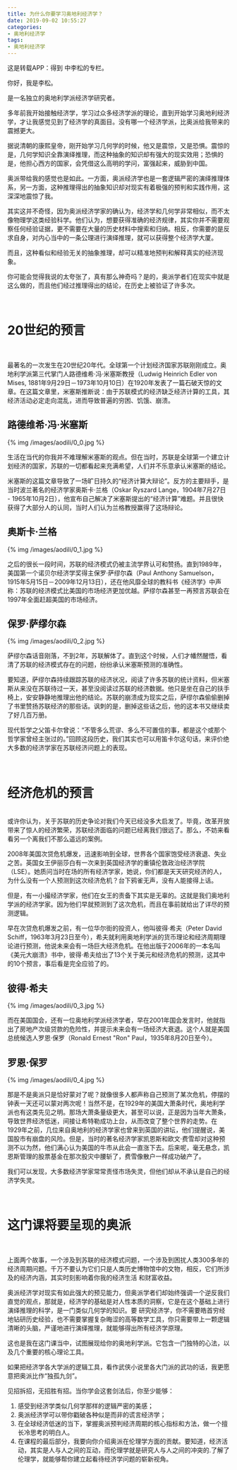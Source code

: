 ```yaml
---
title: 为什么你要学习奥地利经济学？
date: 2019-09-02 10:55:27
categories:
- 奥地利经济学
tags:
- 奥地利经济学
---
```


这是转载APP：得到 中李松的专栏。

<!--more-->

你好，我是李松。

是一名独立的奥地利学派经济学研究者。

多年前我开始接触经济学，学习过众多经济学派的理论，直到开始学习奥地利经济学，才让我感觉见到了经济学的真面目。没有哪一个经济学派，比奥派给我带来的震撼更大。

据说清朝的康熙皇帝，刚开始学习几何学的时候，他又是震惊，又是恐惧。震惊的是，几何学知识全靠演绎推理，而这种抽象的知识却有强大的现实效用；恐惧的是，他担心西方的国家，会凭借这么高明的学问，富强起来，威胁到中国。

奥派带给我的感觉也是如此。一方面，奥派经济学也是一套逻辑严密的演绎推理体系，另一方面，这种推理得出的抽象知识却对现实有着极强的预判和实践作用，这深深地震惊了我。

其实这并不奇怪，因为奥派经济学家的确认为，经济学和几何学非常相似，而不太像物理学这类经验科学。他们认为，想要获得准确的经济规律，其实你并不需要观察任何经验证据，更不需要在大量的历史材料中搜索和归纳。相反，你需要的是反求自身，对内心当中的一条公理进行演绎推理，就可以获得整个经济学大厦。

而且，这种看似和经验无关的抽象推理，却可以精准地预判和解释真实的经济现象。

你可能会觉得我说的太夸张了，真有那么神奇吗？是的，奥派学者们在现实中就是这么做的，而且他们经过推理得出的结论，在历史上被验证了许多次。

<br/>

# 20世纪的预言

<br/>

最著名的一次发生在20世纪20年代。全球第一个计划经济国家苏联刚刚成立。奥地利学派第三代掌门人路德维希·冯·米塞斯教授（Ludwig Heinrich Edler von Mises, 1881年9月29日－1973年10月10日）在1920年发表了一篇石破天惊的文章。在这篇文章里，米塞斯推断说：由于苏联模式的经济缺乏经济计算的工具，其经济活动必定走向混乱，进而导致普遍的穷困、饥饿、崩溃。

## 路德维希·冯·米塞斯

{% img /images/aodili/0_0.jpg %}

生活在当代的你我并不难理解米塞斯的观点。但在当时，苏联是全球第一个建立计划经济的国家，苏联的一切都看起来充满希望，人们并不乐意承认米塞斯的结论。

米塞斯的这篇文章导致了一场旷日持久的“经济计算大辩论”。反方的主要辩手，是当时波兰著名的经济学家奥斯卡·兰格（Oskar Ryszard Lange，1904年7月27日 - 1965年10月2日），他宣布自己解决了米塞斯提出的“经济计算”难题。并且很快获得了大部分人的认同，当时人们认为兰格教授赢得了这场辩论。

## 奥斯卡·兰格

{% img /images/aodili/0_1.jpg %}

之后的很长一段时间，苏联的经济模式仍被主流学界认可和赞扬。直到1989年，美国第一个诺贝尔经济学奖得主保罗·萨缪尔森（Paul Anthony Samuelson，1915年5月15日－2009年12月13日），还在他风靡全球的教科书《经济学》中声称：苏联的经济模式比美国的市场经济更加优越。萨缪尔森甚至一再预言苏联会在1997年全面赶超美国的市场经济。

## 保罗·萨缪尔森

{% img /images/aodili/0_2.jpg %}

萨缪尔森话音刚落，不到2年，苏联解体了。直到这个时候，人们才幡然醒悟，看清了苏联的经济模式存在的问题，纷纷承认米塞斯预测的准确性。

要知道，萨缪尔森持续跟踪苏联的经济状况，阅读了许多苏联的统计资料，但米塞斯从来没在苏联待过一天，甚至没阅读过苏联的经济数据。他只是坐在自己的扶手椅上，安安静静地推理出他的结论。苏联的崩溃成为现实之后，萨缪尔森偷偷删掉了书里赞扬苏联经济的那些话。讽刺的是，删掉这些话之后，他的这本书又继续卖了好几百万册。

现代哲学之父笛卡尔曾说：“不管多么荒谬、多么不可置信的事，都是这个或那个哲学家曾经主张过的。”回顾这段历史，我们其实也可以用笛卡尔这句话，来评价绝大多数的经济学家在苏联经济问题上的表现。

<br/>

# 经济危机的预言

<br/>
或许你认为，关于苏联的历史争论对我们今天已经没多大启发了。毕竟，改革开放带来了惊人的经济繁荣，苏联经济面临的问题已经离我们很远了。那么，不妨来看看另一个离我们不那么遥远的案例。

2008年美国次贷危机爆发，迅速影响到全球，世界各个国家饱受经济衰退、失业之苦。英国女王伊丽莎白有一次来到英国经济学的重镇伦敦政治经济学院（LSE）。她质问当时在场的所有经济学家，她说，你们都是天天研究经济的人，为什么没有一个人预测到这次经济危机？台下鸦雀无声，没有人能接得上话。

但是，有一小撮经济学家，他们在女王的责备下其实是无辜的。这就是我们奥地利学派的经济学家。因为他们早就预测到了这次危机，而且在事前就给出了详尽的预测逻辑。

早在次贷危机爆发之前，有一位华尔街的投资人，他叫彼得·希夫（Peter David Schiff，1963年3月23日至今），希夫就利用奥地利学派的货币理论和经济周期理论进行预测，他说未来会有一场巨大经济危机。在他出版于2006年的一本名叫《美元大崩溃》书中，彼得·希夫给出了13个关于美元和经济危机的预测，这其中的10个预言，事后看是完全应验了的。

## 彼得·希夫

{% img /images/aodili/0_3.jpg %}

而在美国国会，还有一位奥地利学派经济学者，早在2001年国会发言时，他就指出了房地产次级贷款的危险性，并提示未来会有一场经济大衰退。这个人就是美国总统候选人罗恩·保罗（Ronald Ernest "Ron" Paul，1935年8月20日至今）。

## 罗恩·保罗

{% img /images/aodili/0_4.jpg %}

那是不是奥派只是恰好蒙对了呢？就像很多人都声称自己预测了某次危机，停摆的钟表一天还可以蒙对两次呢！当然不是，在1929年的美国大萧条时代，奥地利学派也有这类先见之明。那场大萧条量级更大，甚至可以说，正是因为当年大萧条，导致世界经济低迷，间接让希特勒成功上台，从而改变了整个世界的走势。在1929年之前，几位来自奥地利的经济学家也曾来到英国的讲坛，他们提醒说，美国股市有崩盘的风险。但是，当时的著名经济学家凯恩斯和欧文·费雪却对这种预测不以为然，他们满心认为美国的牛市从此会一直涨下去。后来呢，毫无悬念，凯恩斯管理的股票基金在那次股灾中腰斩了，费雪像散户一样成功破产了。

我们可以发现，大多数经济学家常常责怪市场失灵，但他们却从不承认是自己的经济学失灵。

<br/>

# 这门课将要呈现的奥派

<br/>

上面两个故事，一个涉及到苏联的经济模式问题，一个涉及到困扰人类300多年的经济周期问题。千万不要认为它们只是人类历史博物馆中的文物，相反，它们所涉及的经济内涵，其实时刻影响着你我的经济生活
和财富收益。

奥派经济学对现实有如此强大的预见能力，但奥派学者们却始终强调一个逆反我们直觉的观点，那就是，经济学的基础是对人性本质的洞察，它是在这个基础上进行演绎推理的科学，是一门类似几何学的知识。要
研究经济学，你不需要皓首穷经地钻研历史经验，也不需要掌握复杂晦涩的高等数学工具，你只需要带上一颗逻辑清晰的头脑，严谨地进行演绎推理，就能够得出所有经济学原理。

这也是我在这门课当中，试图展现给你的奥地利学派。它包含一门独特的心法，以及几个重要的核心理论工具。

如果把经济学各大学派的逻辑工具，看作武侠小说里各大门派的武功的话，我更愿意把奥派比作“独孤九剑”。

见招拆招，无招胜有招。当你学会这套剑法后，你至少能够：

1. 感受到经济学类似几何学那样的逻辑严密的美感；
2. 奥派经济学可以带你戳破各种似是而非的谎言经济学；
3. 在全球经济低迷的当下，掌握奥派预判经济周期的核心指标和方法，做一个擅长冷思考的明白人。
4. 在课程的最后部分，我要向你介绍奥派在伦理学方面的贡献。要知道，经济活动，其实是人与人之间的互动，而伦理学就是研究人与人之间的冲突的.了解了伦理学，就能够帮你建立起看待经济学问题的崭新视角。

























































































































































